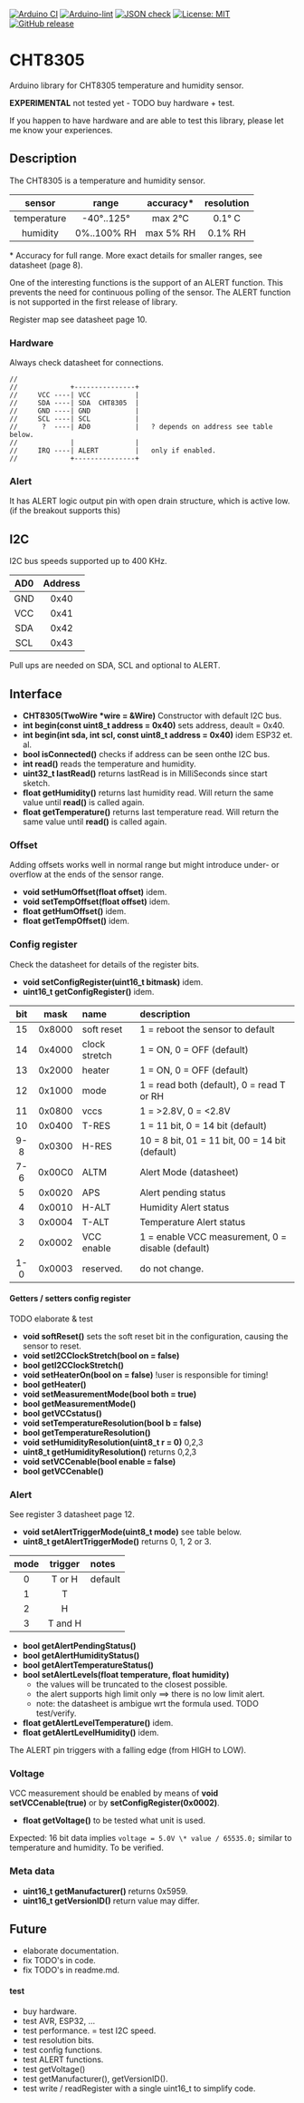[![Arduino CI](https://github.com/RobTillaart/CHT8305/workflows/Arduino%20CI/badge.svg)](https://github.com/marketplace/actions/arduino_ci)
[![Arduino-lint](https://github.com/RobTillaart/CHT8305/actions/workflows/arduino-lint.yml/badge.svg)](https://github.com/RobTillaart/CHT8305/actions/workflows/arduino-lint.yml)
[![JSON check](https://github.com/RobTillaart/CHT8305/actions/workflows/jsoncheck.yml/badge.svg)](https://github.com/RobTillaart/CHT8305/actions/workflows/jsoncheck.yml)
[![License: MIT](https://img.shields.io/badge/license-MIT-green.svg)](https://github.com/RobTillaart/CHT8305/blob/master/LICENSE)
[![GitHub release](https://img.shields.io/github/release/RobTillaart/CHT8305.svg?maxAge=3600)](https://github.com/RobTillaart/CHT8305/releases)

# CHT8305

Arduino library for CHT8305 temperature and humidity sensor.

**EXPERIMENTAL** not tested yet - TODO buy hardware + test.

If you happen to have hardware and are able to test this library, 
please let me know your experiences.


## Description

The CHT8305 is a temperature and humidity sensor.

|  sensor       |  range       |  accuracy\*  |  resolution  |
|:-------------:|:------------:|:------------:|:------------:|
|  temperature  |  -40°..125°  |  max 2°C     |  0.1° C      |
|  humidity     |  0%..100% RH |  max 5% RH   |  0.1% RH     |

\* Accuracy for full range.
More exact details for smaller ranges, see datasheet (page 8).


One of the interesting functions is the support of an ALERT function.
This prevents the need for continuous polling of the sensor.
The ALERT function is not supported in the first release of library.

Register map see datasheet page 10.


### Hardware

Always check datasheet for connections.

```
//
//             +---------------+
//     VCC ----| VCC           |
//     SDA ----| SDA  CHT8305  |
//     GND ----| GND           |
//     SCL ----| SCL           |
//      ?  ----| AD0           |   ? depends on address see table below.
//             |               |
//     IRQ ----| ALERT         |   only if enabled.
//             +---------------+
```


### Alert

It has ALERT logic output pin with open drain structure, which is active low.
(if the breakout supports this)


## I2C 

I2C bus speeds supported up to 400 KHz.

|  AD0  |   Address  |
|:-----:|:----------:|
|  GND  |    0x40    |
|  VCC  |    0x41    |
|  SDA  |    0x42    |
|  SCL  |    0x43    |


Pull ups are needed on SDA, SCL and optional to ALERT.


## Interface

- **CHT8305(TwoWire \*wire = &Wire)** Constructor with default I2C bus.
- **int begin(const uint8_t address = 0x40)** sets address, deault = 0x40.
- **int begin(int sda, int scl, const uint8_t address = 0x40)** idem ESP32 et. al.
- **bool isConnected()** checks if address can be seen onthe I2C bus.
- **int read()** reads the temperature and humidity.
- **uint32_t lastRead()** returns lastRead is in MilliSeconds since start sketch.
- **float getHumidity()** returns last humidity read.
Will return the same value until **read()** is called again.
- **float getTemperature()** returns last temperature read.
Will return the same value until **read()** is called again.

  
### Offset

Adding offsets works well in normal range but might introduce 
under- or overflow at the ends of the sensor range.
  
- **void setHumOffset(float offset)** idem.
- **void setTempOffset(float offset)** idem.
- **float getHumOffset()** idem.
- **float getTempOffset()** idem.


### Config register

Check the datasheet for details of the register bits.

- **void setConfigRegister(uint16_t bitmask)** idem.
- **uint16_t getConfigRegister()** idem. 

|  bit  |  mask  |  name           |  description  |
|:-----:|:------:|:----------------|:--------------|
|  15   | 0x8000 |  soft reset     |  1 = reboot the sensor to default 
|  14   | 0x4000 |  clock stretch  |  1 = ON, 0 = OFF (default)
|  13   | 0x2000 |  heater         |  1 = ON, 0 = OFF (default)
|  12   | 0x1000 |  mode           |  1 = read both (default), 0 = read T or RH
|  11   | 0x0800 |  vccs           |  1 = >2.8V,  0 = <2.8V
|  10   | 0x0400 |  T-RES          |  1 = 11 bit, 0 = 14 bit (default)
|  9-8  | 0x0300 |  H-RES          |  10 = 8 bit, 01 = 11 bit, 00 = 14 bit (default)
|  7-6  | 0x00C0 |  ALTM           |  Alert Mode (datasheet)
|  5    | 0x0020 |  APS            |  Alert pending status
|  4    | 0x0010 |  H-ALT          |  Humidity Alert status
|  3    | 0x0004 |  T-ALT          |  Temperature Alert status
|  2    | 0x0002 |  VCC enable     |  1 = enable VCC measurement, 0 = disable (default)
|  1-0  | 0x0003 |  reserved.      |  do not change. 


#### Getters / setters config register

TODO elaborate & test

- **void softReset()** sets the soft reset bit in the configuration, causing the sensor to reset.
- **void setI2CClockStretch(bool on = false)**
- **bool getI2CClockStretch()**
- **void setHeaterOn(bool on = false)**  !user is responsible for timing!
- **bool getHeater()**
- **void setMeasurementMode(bool both = true)**
- **bool getMeasurementMode()**
- **bool getVCCstatus()**
- **void setTemperatureResolution(bool b = false)**
- **bool getTemperatureResolution()**
- **void setHumidityResolution(uint8_t r = 0)** 0,2,3
- **uint8_t getHumidityResolution()** returns 0,2,3
- **void setVCCenable(bool enable = false)**
- **bool getVCCenable()**

### Alert

See register 3 datasheet page 12.

- **void setAlertTriggerMode(uint8_t mode)** see table below.
- **uint8_t getAlertTriggerMode()** returns 0, 1, 2 or 3.

|  mode  |  trigger  |  notes    |
|:------:|:---------:|:----------|
|   0    |  T or H   |  default  |
|   1    |  T        |
|   2    |  H        |
|   3    |  T and H  |

- **bool getAlertPendingStatus()**
- **bool getAlertHumidityStatus()**
- **bool getAlertTemperatureStatus()**
- **bool setAlertLevels(float temperature, float humidity)** 
  - the values will be truncated to the closest possible.
  - the alert supports high limit only ==> there is no low limit alert.
  - note: the datasheet is ambigue wrt the formula used. TODO test/verify.
- **float getAlertLevelTemperature()** idem.
- **float getAlertLevelHumidity()** idem.


The ALERT pin triggers with a falling edge (from HIGH to LOW).


### Voltage

VCC measurement should be enabled by means of **void setVCCenable(true)**
or by **setConfigRegister(0x0002)**.

- **float getVoltage()** to be tested what unit is used.

Expected: 16 bit data implies ```voltage = 5.0V \* value / 65535.0;``` 
similar to temperature and humidity.  To be verified.


### Meta data


- **uint16_t getManufacturer()** returns 0x5959.
- **uint16_t getVersionID()** return value may differ.


## Future

- elaborate documentation.
- fix TODO's in code.
- fix TODO's in readme.md.

#### test

- buy hardware.
- test AVR, ESP32, ...
- test performance.
= test I2C speed.
- test resolution bits.
- test config functions.
- test ALERT functions.
- test getVoltage()
- test getManufacturer(), getVersionID().
- test write / readRegister with a single uint16_t to simplify code.


